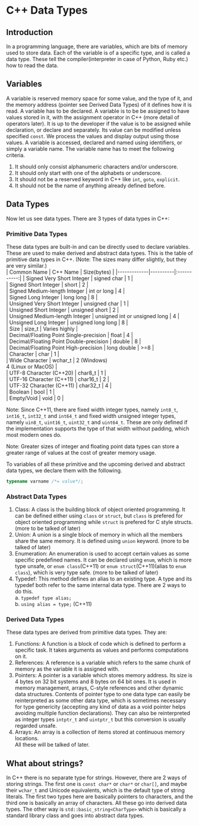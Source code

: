 # C++ Data Types  
## Introduction  
In a programming language, there are variables, which are bits of memory used to store data. Each of the variable is of a specific type, and is called a data type. These tell the compiler(interpreter in case of Python, Ruby etc.) how to read the data.  
## Variables  
A variable is reserved memory space for some value, and the type of it, and the memory address (pointer see Derived Data Types) of it defines how it is read. A variable has to be declared. A variable is to be be assigned to have values stored in it, with the assignment operator in C++ (more detail of operators later). It is up to the developer if the value is to be assigned while declaration, or declare and separately. Its value can be modified unless specified `const`. We process the values and display output using those values. A variable is accessed, declared and named using identifiers, or simply a variable name. The variable name has to meet the following criteria.  
1. It should only consist alphanumeric characters and/or underscore.
2. It should only start with one of the alphabets or underscore.  
3. It should not be a reserved keyword in C++ like `int`, `goto`, `explicit`.  
4. It should not be the name of anything already defined before.  
## Data Types  
Now let us see data types. There are 3 types of data types in C++:  
### Primitive Data Types  
These data types are built-in and can be directly used to declare variables. These are used to make derived and abstract data types. This is the table of primitive data types in C++. (Note: The sizes many differ slightly, but they are very similar.)  
| Common Name | C++ Name | Size(bytes) | 
|-------------|----------|:-----------:|
| Signed Very Short Integer | signed char | 1 |  
| Signed Short Integer | short | 2 |  
| Signed Medium-length Integer | int or long | 4 |  
| Signed Long Integer | long long | 8 |  
| Unsigned Very Short Integer | unsigned char | 1 |  
| Unsigned Short Integer | unsigned short | 2 |  
| Unsigned Medium-length Integer | unsigned int or unsigned long | 4 |  
| Unsigned Long Integer | unsigned long long | 8 |  
| Size | size_t | Varies highly |  
| Decimal/Floating Point Single-precision | float | 4 |  
| Decimal/Floating Point Double-precision | double | 8 |  
| Decimal/Floating Point High-precision | long double | >=8 |  
| Character | char | 1 |  
| Wide Character | wchar_t | 2 (Windows)<br> 4 (Linux or MacOS) |  
| UTF-8 Character (C++20) | char8_t | 1 |  
| UTF-16 Character (C++11) | char16_t | 2 |  
| UTF-32 Character (C++11) | char32_t | 4 |  
| Boolean | bool | 1 |  
| Empty/Void | void | 0 |  

Note: Since C++11, there are fixed width integer types, namely `int8_t`, `int16_t`, `int32_t` and `int64_t` and fixed width unsigned integer types, namely `uin8_t`, `uint16_t`, `uint32_t` and `uint64_t`. These are only defined if the implementation supports the type of that width without padding, which most modern ones do.  

Note: Greater sizes of integer and floating point data types can store a greater range of values at the cost of greater memory usage.  

To variables of all these primitive and the upcoming derived and abstract data types, we declare them with the following.  
```c++
typename varname /*= value*/;
```  
### Abstract Data Types  
1. Class: A class is the building block of object oriented programming. It can be defined either using `class` or `struct`, but `class` is prefered for object oriented programming while `struct` is prefered for C style structs. (more to be talked of later)  
2. Union: A union is a single block of memory in which all the members share the same memory. It is defined using `union` keyword. (more to be talked of later)  
3. Enumeration: An enumeration is used to accept certain values as some specific predefined names. It can be declared using `enum`, which is more type unsafe, or `enum class`(C++11) or `enum struct`(C++11)(alias to `enum class`), which is very type safe. (more to be talked of later)  
4. Typedef: This method defines an alias to an existing type. A type and its typedef both refer to the same internal data type. There are 2 ways to do this.  
a. `typedef type alias;`  
b. `using alias = type;` (C++11)  
### Derived Data Types  
These data types are derived from primitive data types. They are:  
1. Functions: A function is a block of code which is defined to perform a specific task. It takes arguments as values and performs computations on it.  
2. References: A reference is a variable which refers to the same chunk of memory as the variable it is assigned with.  
3. Pointers: A pointer is a variable which stores memory address. Its size is 4 bytes on 32 bit systems and 8 bytes on 64 bit ones. It is used in memory management, arrays, C-style references and other dynamic data structures. Contents of pointer type to one data type  can easily be reinterpreted as some other data type, which is sometimes necessary for type genericity (accepting any kind of data as a void pointer helps avoiding multiple function declarations). They can also be reinterpreted as integer types `intptr_t` and `uintptr_t` but this conversion is usually regarded unsafe.  
5. Arrays: An array is a collection of items stored at continuous memory locations.  
All these will be talked of later.  
## What about strings?  
In C++ there is no separate type for strings. However, there are 2 ways of storing strings. The first one is `const char*` or `char*` or `char[]`, and maybe their `wchar_t` and Unicode equivalents, which is the default type of string literals. The first two types here are basically pointers to characters, and the third one is basically an array of characters. All these go into derived data types. The other way is `std::basic_string<CharType>` which is basically a standard library class and goes into abstract data types.
